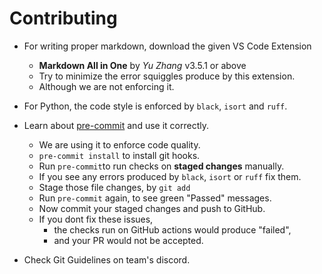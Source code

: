 # Contributing

- For writing proper markdown, download the given VS Code Extension
  - **Markdown All in One** by *Yu Zhang* v3.5.1 or above
  - Try to minimize the error squiggles produce by this extension.
  - Although we are not enforcing it.

- For Python, the code style is enforced by `black`, `isort` and `ruff`.

- Learn about [pre-commit](https://pre-commit.com) and use it correctly.
  - We are using it to enforce code quality.
  - `pre-commit install` to install git hooks.
  - Run `pre-commit`to run checks on **staged changes** manually.
  - If you see any errors produced by `black`, `isort` or `ruff` fix them.
  - Stage those file changes, by `git add`
  - Run `pre-commit` again, to see green "Passed" messages.
  - Now commit your staged changes and push to GitHub.
  - If you dont fix these issues,
    - the checks run on GitHub actions would produce "failed",
    - and your PR would not be accepted.
- Check Git Guidelines on team's discord.
